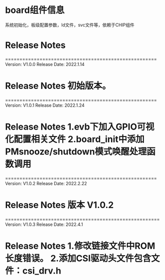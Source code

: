 # board组件信息
系统初始化，板级配置参数，ld文件，svc文件等，依赖于CHIP组件

# Release Notes

=====================================================
Version: V1.0.0
Release Date: 2022.1.14

Release Notes
初始版本。
======================================================

=====================================================
Version: V1.0.1
Release Date: 2022.1.24

Release Notes
1.evb下加入GPIO可视化配置相关文件
2.board_init中添加PMsnooze/shutdown模式唤醒处理函数调用
======================================================

=====================================================
Version: V1.0.2
Release Date: 2022.2.22

Release Notes
版本 V1.0.2
======================================================

======================================================
Version: V1.0.3
Release Date: 2022.4.1

Release Notes
1.修改链接文件中ROM长度错误。
2.添加CSI驱动头文件包含文件：csi_drv.h
======================================================